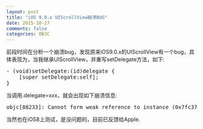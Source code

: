 ```yaml
---
layout: post
title: "iOS 9.0.x UIScrollView崩溃BUG"
date: 2015-10-27
comments: false
categories: OBJC
---
```


前段时间在分析一个崩溃bug，发现原来iOS9.0.x的UIScrollView有一个bug，具体表现为，当我继承UIScrollView，并重写setDelegate方法，如下:
<pre>
- (void)setDelegate:(id)delegate {
    [super setDelegate:self];
}
</pre>
当调用.delegate=xxx，就会出现如下崩溃信息:
<pre>
objc[88233]: Cannot form weak reference to instance (0x7fc37c857400) of class TestScrollView. It is possible that this object was over-released, or is in the process of deallocation.</pre>

当然也在iOS8上测试，是没问题的，目前已反馈给Apple.
